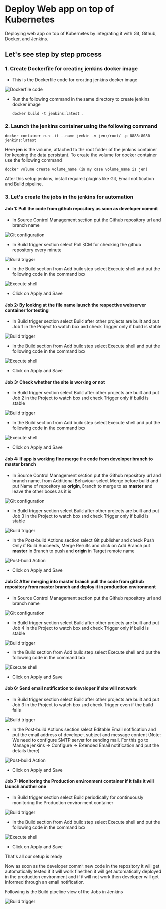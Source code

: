 # Deploy Web app on top of Kubernetes
Deploying web app on top of Kubernetes by integrating it with Git, Github, Docker, and Jenkins.


## Let's see step by step process
### 1. Create Dockerfile for creating jenkins docker image
* This is the Dockerfile code for creating jenkins docker image

![Dockerfile code](https://github.com/surinder2000/automation_through_containerized_jenkins/blob/master/Dockerfilecode.png)

* Run the following command in the same directory to create jenkins docker image

      docker build -t jenkins:latest .
      
### 2. Launch the jenkins container using the following command

    docker container run -it --name jenkin -v jen:/root/ -p 8888:8080 jenkins:latest
    
   Here **jen** is the volume, attached to the root folder of the jenkins container for keeping  the data persistant. To create the volume for docker container use the following command 
  
    docker volume create volume_name (in my case volume_name is jen)
    
   After this setup jenkins, install required plugins like Git, Email notification and Build pipeline.
   
### 3. Let's create the jobs in the jenkins for automation
#### Job 1: Pull the code from github repository as soon as developer commit 
* In Source Control Management section put the Github repository url and branch name

![Git configuration](https://github.com/surinder2000/automation_through_containerized_jenkins/blob/master/job11.jpg)

* In Build trigger section select Poll SCM for checking the github repository every minute

![Build trigger](https://github.com/surinder2000/automation_through_containerized_jenkins/blob/master/job12.jpg)

* In the Build section from Add build step select Execute shell and put the following code in the command box

![Execute shell](https://github.com/surinder2000/automation_through_containerized_jenkins/blob/master/job13.jpg)

* Click on Apply and Save

#### Job 2: By looking at the file name launch the respective webserver container for testing
* In Build trigger section select Build after other projects are built and put Job 1 in the Project to watch box and check Trigger only if build is stable

![Build trigger](https://github.com/surinder2000/automation_through_containerized_jenkins/blob/master/job21.jpg)

* In the Build section from Add build step select Execute shell and put the following code in the command box

![Execute shell](https://github.com/surinder2000/automation_through_containerized_jenkins/blob/master/job22.jpg)

* Click on Apply and Save

#### Job 3: Check whether the site is working or not
* In Build trigger section select Build after other projects are built and put Job 2 in the Project to watch box and check Trigger only if build is stable

![Build trigger](https://github.com/surinder2000/automation_through_containerized_jenkins/blob/master/job31.jpg)

* In the Build section from Add build step select Execute shell and put the following code in the command box

![Execute shell](https://github.com/surinder2000/automation_through_containerized_jenkins/blob/master/job32.jpg)

* Click on Apply and Save

#### Job 4: If app is working fine merge the code from developer branch to master branch
* In Source Control Management section put the Github repository url and branch name, from Additional Behaviour select Merge before build and put Name of repository as **origin**, Branch to merge to as **master** and leave the other boxes as it is

![Git configuration](https://github.com/surinder2000/automation_through_containerized_jenkins/blob/master/job41.jpg)

* In Build trigger section select Build after other projects are built and put Job 3 in the Project to watch box and check Trigger only if build is stable

![Build trigger](https://github.com/surinder2000/automation_through_containerized_jenkins/blob/master/job42.jpg)

* In the Post-build Actions section select Git publisher and check Push Only if Build Succeeds, Merge Results and click on Add Branch put **master** in Branch to push and **origin** in Target remote name

![Post-build Action](https://github.com/surinder2000/automation_through_containerized_jenkins/blob/master/job43.jpg)

* Click on Apply and Save

#### Job 5: After merging into master branch pull the code from github repository from master branch and deploy it in production environment
*  In Source Control Management section put the Github repository url and branch name

![Git configuration](https://github.com/surinder2000/automation_through_containerized_jenkins/blob/master/job51.jpg)

* In Build trigger section select Build after other projects are built and put Job 4 in the Project to watch box and check Trigger only if build is stable

![Build trigger](https://github.com/surinder2000/automation_through_containerized_jenkins/blob/master/job52.jpg)

* In the Build section from Add build step select Execute shell and put the following code in the command box

![Execute shell](https://github.com/surinder2000/automation_through_containerized_jenkins/blob/master/job53.jpg)

* Click on Apply and Save

#### Job 6: Send email notification to developer if site will not work
* In Build trigger section select Build after other projects are built and put Job 3 in the Project to watch box and check Trigger even if the build fails

![Build trigger](https://github.com/surinder2000/automation_through_containerized_jenkins/blob/master/job61.jpg)

* In the Post-build Actions section select Editable Email notification and put the email address of developer, subject and message content (Note: We need to configure SMTP server for sending mail. For this go to Manage jenkins -> Configure -> Extended Email notification and put the details there) 

![Post-build Action](https://github.com/surinder2000/automation_through_containerized_jenkins/blob/master/job62.jpg)

* Click on Apply and Save

#### Job 7: Monitoring the Production environment container if it fails it will launch another one
* In Build trigger section select Build periodically for continuously monitoring the Production environment container 

![Build trigger](https://github.com/surinder2000/automation_through_containerized_jenkins/blob/master/job71.jpg)

* In the Build section from Add build step select Execute shell and put the following code in the command box

![Execute shell](https://github.com/surinder2000/automation_through_containerized_jenkins/blob/master/job72.jpg)

* Click on Apply and Save

That's all our setup is ready

Now as soon as the developer commit new code in the repository it will get automatically tested if it will work fine then it will get automatically deployed in the production environment and if it will not work then developer will get informed through an email notification.

Following is the Build pipeline view of the Jobs in Jenkins

![Build trigger](https://github.com/surinder2000/automation_through_containerized_jenkins/blob/master/buildpipelineview.jpg)








   



